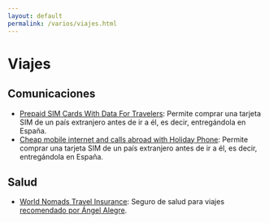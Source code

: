 ```yaml
---
layout: default
permalink: /varios/viajes.html
---
```


# Viajes

## Comunicaciones

*  [Prepaid SIM Cards With Data For Travelers](http://www.prepaidsimcard.org/): Permite comprar una tarjeta SIM de un país extranjero antes de ir a él, es decir, entregándola en España.
*  [Cheap mobile internet and calls abroad with Holiday Phone](http://www.holidayphone.com/): Permite comprar una tarjeta SIM de un país extranjero antes de ir a él, es decir, entregándola en España.

## Salud

*  [World Nomads Travel Insurance](http://www.worldnomads.com/): Seguro de salud para viajes [recomendado por Ángel Alegre](http://viviralmaximo.net/medellin/).

